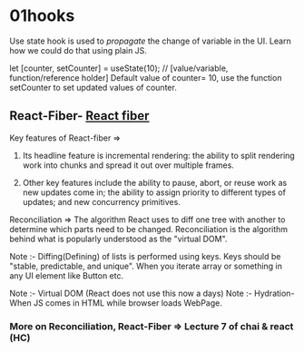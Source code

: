 # 01hooks
Use state hook is used to *propagate* the change of variable in the UI.
Learn how we could do that using plain JS.

let [counter, setCounter] = useState(10);  // [value/variable, function/reference holder]
Default value of counter= 10, use the function setCounter to set updated values of counter.


## React-Fiber- <a href="https://github.com/acdlite/react-fiber-architecture" target="_blank"> React fiber</a>

Key features of React-fiber => 
1. Its headline feature is incremental rendering: the ability to split rendering work into chunks and spread it out over multiple frames.

2. Other key features include the ability to pause, abort, or reuse work as new updates come in; the ability to assign priority to different types of updates; and new concurrency primitives.



Reconciliation => The algorithm React uses to diff one tree with another to determine which parts need to be changed.
Reconciliation is the algorithm behind what is popularly understood as the "virtual DOM".

Note :- Diffing(Defining) of lists is performed using keys. Keys should be "stable, predictable, and unique". When you iterate array or something in any UI element like Button etc.   



Note :- Virtual DOM (React does not use this now a days)
Note :- Hydration- When JS comes in HTML while browser loads WebPage.

### More on Reconciliation, React-Fiber =>  Lecture 7 of chai & react (HC) 
